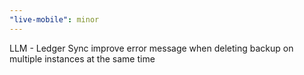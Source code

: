 ```yaml
---
"live-mobile": minor
---
```


LLM - Ledger Sync improve error message when deleting backup on multiple instances at the same time
